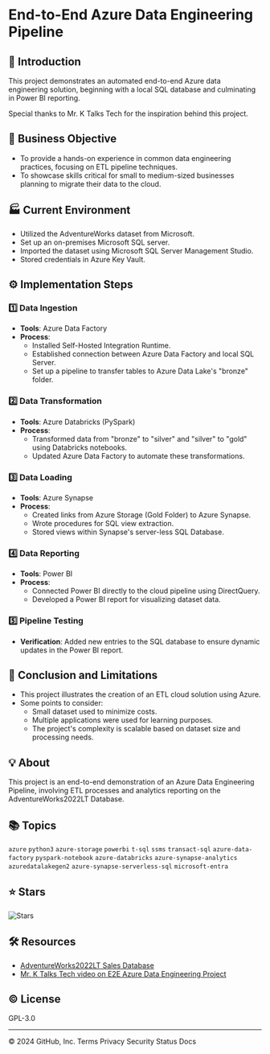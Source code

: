 # End-to-End Azure Data Engineering Pipeline

## 🌟 Introduction
This project demonstrates an automated end-to-end Azure data engineering solution, beginning with a local SQL database and culminating in Power BI reporting.

Special thanks to Mr. K Talks Tech for the inspiration behind this project.

## 🎯 Business Objective
- To provide a hands-on experience in common data engineering practices, focusing on ETL pipeline techniques.
- To showcase skills critical for small to medium-sized businesses planning to migrate their data to the cloud.

## 🏭 Current Environment
- Utilized the AdventureWorks dataset from Microsoft.
- Set up an on-premises Microsoft SQL server.
- Imported the dataset using Microsoft SQL Server Management Studio.
- Stored credentials in Azure Key Vault.

## ⚙️ Implementation Steps

### 1️⃣ Data Ingestion
- **Tools**: Azure Data Factory
- **Process**:
  - Installed Self-Hosted Integration Runtime.
  - Established connection between Azure Data Factory and local SQL Server.
  - Set up a pipeline to transfer tables to Azure Data Lake's "bronze" folder.

### 2️⃣ Data Transformation
- **Tools**: Azure Databricks (PySpark)
- **Process**:
  - Transformed data from "bronze" to "silver" and "silver" to "gold" using Databricks notebooks.
  - Updated Azure Data Factory to automate these transformations.

### 3️⃣ Data Loading
- **Tools**: Azure Synapse
- **Process**:
  - Created links from Azure Storage (Gold Folder) to Azure Synapse.
  - Wrote procedures for SQL view extraction.
  - Stored views within Synapse's server-less SQL Database.

### 4️⃣ Data Reporting
- **Tools**: Power BI
- **Process**:
  - Connected Power BI directly to the cloud pipeline using DirectQuery.
  - Developed a Power BI report for visualizing dataset data.

### 5️⃣ Pipeline Testing
- **Verification**: Added new entries to the SQL database to ensure dynamic updates in the Power BI report.

## 🚀 Conclusion and Limitations
- This project illustrates the creation of an ETL cloud solution using Azure.
- Some points to consider:
  - Small dataset used to minimize costs.
  - Multiple applications were used for learning purposes.
  - The project's complexity is scalable based on dataset size and processing needs.

## 💡 About
This project is an end-to-end demonstration of an Azure Data Engineering Pipeline, involving ETL processes and analytics reporting on the AdventureWorks2022LT Database.

## 📚 Topics
`azure` `python3` `azure-storage` `powerbi` `t-sql` `ssms` `transact-sql` `azure-data-factory` `pyspark-notebook` `azure-databricks` `azure-synapse-analytics` `azuredatalakegen2` `azure-synapse-serverless-sql` `microsoft-entra`

## ⭐ Stars
![Stars](https://img.shields.io/github/stars/your-username/your-repo?style=social)

## 🛠️ Resources
- [AdventureWorks2022LT Sales Database](https://learn.microsoft.com/en-us/sql/samples/adventureworks-install-configure?view=sql-server-ver16&tabs=ssms)
- [Mr. K Talks Tech video on E2E Azure Data Engineering Project](https://www.youtube.com/watch?v=iQ41WqhHglk&t=3624s)

## ©️ License
GPL-3.0

---

© 2024 GitHub, Inc. Terms Privacy Security Status Docs
